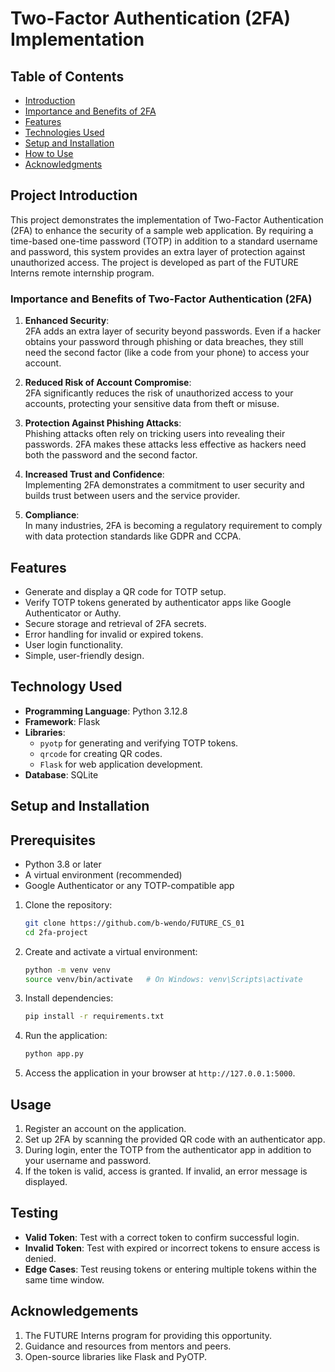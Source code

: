 # Two-Factor Authentication (2FA) Implementation

## Table of Contents
- [Introduction](#introduction)
- [Importance and Benefits of 2FA](#importance-and-benefits)
- [Features](#features)
- [Technologies Used](#technologies-used)
- [Setup and Installation](#setup-and-installation)
- [How to Use](#how-to-use)
- [Acknowledgments](#acknowledgments)


## Project Introduction
This project demonstrates the implementation of Two-Factor Authentication (2FA) to enhance the security of a sample web application. By requiring a time-based one-time password (TOTP) in addition to a standard username and password, this system provides an extra layer of protection against unauthorized access. The project is developed as part of the FUTURE Interns remote internship program.


### Importance and Benefits of Two-Factor Authentication (2FA)

1. **Enhanced Security**:  
   2FA adds an extra layer of security beyond passwords. Even if a hacker obtains your password through phishing or data breaches, they still need the second factor (like a code from your phone) to access your account.

2. **Reduced Risk of Account Compromise**:  
   2FA significantly reduces the risk of unauthorized access to your accounts, protecting your sensitive data from theft or misuse.

3. **Protection Against Phishing Attacks**:  
   Phishing attacks often rely on tricking users into revealing their passwords. 2FA makes these attacks less effective as hackers need both the password and the second factor.

4. **Increased Trust and Confidence**:  
   Implementing 2FA demonstrates a commitment to user security and builds trust between users and the service provider.

5. **Compliance**:  
   In many industries, 2FA is becoming a regulatory requirement to comply with data protection standards like GDPR and CCPA.

## Features
- Generate and display a QR code for TOTP setup.
- Verify TOTP tokens generated by authenticator apps like Google Authenticator or Authy.
- Secure storage and retrieval of 2FA secrets.
- Error handling for invalid or expired tokens.
- User login functionality.
- Simple, user-friendly design.

## Technology Used
- **Programming Language**: Python 3.12.8
- **Framework**: Flask
- **Libraries**: 
  - `pyotp` for generating and verifying TOTP tokens.
  - `qrcode` for creating QR codes.
  - `Flask` for web application development.
- **Database**: SQLite

## Setup and Installation

## Prerequisites
- Python 3.8 or later
- A virtual environment (recommended)
- Google Authenticator or any TOTP-compatible app

1. Clone the repository:
   ```bash
   git clone https://github.com/b-wendo/FUTURE_CS_01
   cd 2fa-project
   ```

2. Create and activate a virtual environment:
   ```bash
   python -m venv venv
   source venv/bin/activate   # On Windows: venv\Scripts\activate
   ```

3. Install dependencies:
   ```bash
   pip install -r requirements.txt
   ```

4. Run the application:
   ```bash
   python app.py
   ```

5. Access the application in your browser at `http://127.0.0.1:5000`.

## Usage
1. Register an account on the application.
2. Set up 2FA by scanning the provided QR code with an authenticator app.
3. During login, enter the TOTP from the authenticator app in addition to your username and password.
4. If the token is valid, access is granted. If invalid, an error message is displayed.

## Testing
- **Valid Token**: Test with a correct token to confirm successful login.
- **Invalid Token**: Test with expired or incorrect tokens to ensure access is denied.
- **Edge Cases**: Test reusing tokens or entering multiple tokens within the same time window.

## Acknowledgements
1. The FUTURE Interns program for providing this opportunity.
2. Guidance and resources from mentors and peers.
3. Open-source libraries like Flask and PyOTP.



